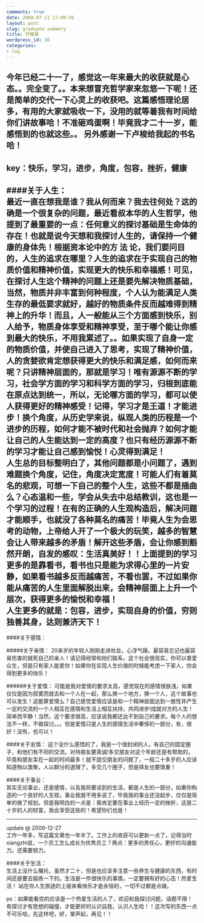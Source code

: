 ```yaml
---
comments: true
date: 2008-07-11 17:09:56
layout: post
slug: graduate-summery
title: 忏悔录
wordpress_id: 36
categories:
- log
---
```


今年已经二十一了，感觉这一年来最大的收获就是心态。。完全变了。。本来想冒充哲学家来忽悠一下呢！还是简单的交代一下心灵上的收获吧。这篇感悟理论居多，有用的大家就吸收一下，没用的就等着我有时间给你们讲故事哈！不准砸鸡蛋啊！毕竟我才二十一岁，能感悟到的也就这些。。 另外感谢一下卢梭给我起的书名哈！   
-----   
key：快乐，学习，进步，角度，包容，挫折，健康   
-----   
####关于人生：   
最近一直在想我是谁？我从何而来？我去往何处？这的确是一个很复杂的问题，最近看叔本华的人生哲学，他提到了最重要的一点：任何意义的探讨基础是生命体的存在！也就是说今天想和我探讨人生的，请保持一个健康的身体先！根据资本论中的方 法 论，我们要问目的，人生的追求在哪里？人生的追求在于实现自己的物质价值和精神价值，实现更大的快乐和幸福感！可见，在探讨人生这个精神的问题上还是要先解决物质基础，当然，物质并非丰富到何种程度，个人认为能满足人类生存的最低要求就好，越好的物质条件反而越难得到精神上的升华！而且，人一般能从三个方面感到快乐，别人给予，物质身体享受和精神享受，至于哪个能让你感到最大的快乐，不用我累述了。。如果实现了自身一定的物质价值，并使自己进入了思考，实现了精神价值，人的贪婪欲肯定想获得更大的快乐和满足感，如何而来呢？只讲精神层面的，那就是学习！唯有源源不断的学习，社会学方面的学习和科学方面的学习，归根到底能在原点达到统一，所以，无论哪方面的学习，都可以使人获得更好的精神感受！记得，学习才是王道！才能进步！换个角度，从历史学来说，纵观人类的历程是一个进步的历程，如何才能不被时代和社会抛弃？如何才能让自己的人生能达到一定的高度？也只有经历源源不断的学习才能让自己感到愉悦！心灵得到满足！   
人生总的目标整明白了，其他问题都是小问题了，遇到难题换个角度，记住，角度决定宽度！可能人们有着莫名的悲观，可想一下自己的整个人生，这些不都是插曲么？心态温和一些，学会从失去中总结教训，这也是一个学习的过程！在有的正确的人生观构造后，解决问题才能顺手，也就没了各种莫名的痛苦！毕竟人生为会思考的动物，上帝给人开了一个极大的玩笑，越多的智慧会让人带来越多的矛盾！解开这些矛盾，会让你感到豁然开朗，自发的感叹：生活真美好！！上面提到的学习更多的是靠看书，看书也只是能为求得心里的一片安静，如果看书越多反而越痛苦，不看也罢，不过如果你能从痛苦的人生里面解脱出来，会精神层面上上升一个层次，获得更多的愉悦和幸福！   
人生更多的就是：包容，进步，实现自身的价值，穷则独善其身，达则兼济天下！   
----- 
####关于感情：   

#####关于亲情：
20来岁的年轻人刚刚走进社会，心浮气躁，最容易忘记也最容易伤害的就死自己的亲人！请记得经常和他们联系，这个社会很现实，你可以普爱众生，但是只有家人能爱你！如果你在实现人生价值的时候能考虑一下家人，你会得到更多的快乐！   

######关于爱情：
可能是我对爱情的要求太高，感觉现在的感情很肤浅，如果仅仅是因为寂寞而就去和一个人在一起，那么换一个地方，换一个人，这个故事也可以发生！这能算爱情么？自己感觉爱情应该是和一个精神层面达到一致性并产生一定的交流的一个人相互在感情和生活上相互扶持，共同进步!成就对方的人生！简单而平静！当然，这个要求很高，应该说我都还达不到自己的要求。每个人的想法不一样，不做探讨。。。但是爱情只是人生的感情生活中奢侈的一部分，有，很好！没有，也可以！  

####关于友情：
这个没什么感悟的了，我是一个很封闭的人，有自己的固定圈子，和他们有不同的交流。对待朋友要真诚!多交朋友对这个年龄还是有帮助的，毕竟和朋友呆在一起的时间最多！就不提交朋友的问题了，一般二十多岁的人应该知道物以类聚，人以群分的道理了，多交几个圈子，但是择友也要慎重！   

####关于事业：   
其实无论事业，还是感情，以及我将要谈到的生活，都是人生的一部分，如果你构造的一个良好的人生观，事业我就不用多说了，毕竟我的事业还没起步，仅仅是简单的做了规划。但是我明白的一点是：我肯定要在事业上经历一定的挫折，这是二十岁的人的财富，我会享受这些的！希望你们也是！   

--------
update @ 2009-12-27  
工作一年多，写这篇文章也一年半了。工作上的收获可以更新一点了，记得当时xiangzhi说，一个员工怎么成长为优秀员工？两点：更多的责任心，更好的沟通能力。还需要努力。  

####关于生活：   
生活上没什么嘱托，虽然才二十，但是也应该多注意一些养生与健康的东西，有时间还是要去锻炼一下的。生活是一件很快乐的事情，一定要拥有好的心态！热爱生活！ 站在你人生旅途的上层来看快乐才是永恒的，一切不过都是点缀。   

ps：如果能看完的应该是一个热爱生活的人了，欢迎和我探讨问题，话题不限！有探讨才有思想的碰撞，才能更好的认识自我，认识人生哈！！这次写的东西一点不可乐哈，先这样吧，好，掌声起，再见！！   